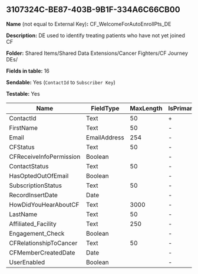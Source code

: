 ## 3107324C-BE87-403B-9B1F-334A6C66CB00

**Name** (not equal to External Key)**:** CF_WelcomeForAutoEnrollPts_DE

**Description:** DE used to identify treating patients who have not yet joined CF

**Folder:** Shared Items/Shared Data Extensions/Cancer Fighters/CF Journey DEs/

**Fields in table:** 16

**Sendable:** Yes (`ContactId` to `Subscriber Key`)

**Testable:** Yes

| Name | FieldType | MaxLength | IsPrimaryKey | IsNullable | DefaultValue |
| --- | --- | --- | --- | --- | --- |
| ContactId | Text | 50 | + | - |  |
| FirstName | Text | 50 | - | + |  |
| Email | EmailAddress | 254 | - | - |  |
| CFStatus | Text | 50 | - | + |  |
| CFReceiveInfoPermission | Boolean |  | - | + |  |
| ContactStatus | Text | 50 | - | + |  |
| HasOptedOutOfEmail | Boolean |  | - | + |  |
| SubscriptionStatus | Text | 50 | - | + |  |
| RecordInsertDate | Date |  | - | + | GETDATE() |
| HowDidYouHearAboutCF | Text | 3000 | - | + |  |
| LastName | Text | 50 | - | + |  |
| Affiliated_Facility | Text | 250 | - | + |  |
| Engagement_Check | Boolean |  | - | + | false |
| CFRelationshipToCancer | Text | 50 | - | + |  |
| CFMemberCreatedDate | Date |  | - | + |  |
| UserEnabled | Boolean |  | - | + |  |
